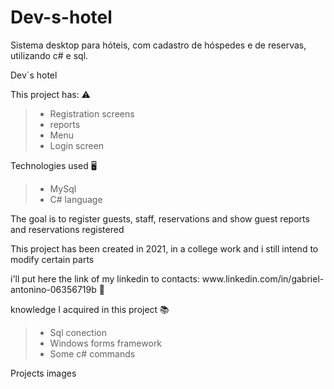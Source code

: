 # Dev-s-hotel
Sistema desktop para hóteis, com cadastro de hóspedes e de reservas, utilizando c# e sql.

  Dev´s hotel
  
   This project has: ⚠️
  >+ Registration screens
  > + reports
  > + Menu
  > + Login screen
    <p><p>
  
   Technologies used 🖥️ 
 > + MySql
 > + C# language
  <p>The goal is to register guests, staff, reservations and show guest reports and reservations registered<p>
  <p>This project has been created in 2021, in a college work and i still intend to modify certain parts<p>
  <p>i'll put here the link of my linkedin to contacts: www.linkedin.com/in/gabriel-antonino-06356719b 📱
<p> 
   knowledge I acquired in this project 📚 
  
 > + Sql conection 
 > + Windows forms framework
 > + Some c# commands
    
  Projects images<p>
  
    
